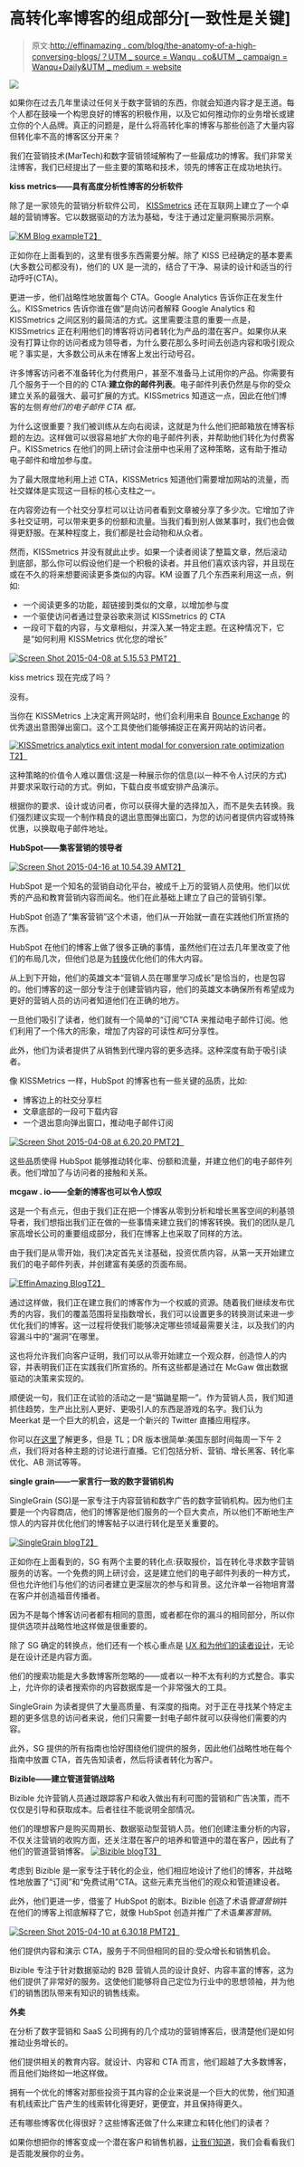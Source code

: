 # 高转化率博客的组成部分[一致性是关键]

> 原文:[http://effinamazing . com/blog/the-anatomy-of-a-high-conversing-blogs/？UTM _ source = Wanqu . co&UTM _ campaign = Wanqu+Daily&UTM _ medium = website](http://effinamazing.com/blog/the-anatomy-of-a-high-converting-blogs/?utm_source=wanqu.co&utm_campaign=Wanqu+Daily&utm_medium=website)

![](../Images/38850ff5ffbd10be7de273c8a6dea562.png)

如果你在过去几年里读过任何关于数字营销的东西，你就会知道内容才是王道。每个人都在鼓噪一个构思良好的博客的积极作用，以及它如何推动你的业务增长或建立你的个人品牌。真正的问题是，是什么将高转化率的博客与那些创造了大量内容但转化率不高的博客区分开来？

我们在营销技术(MarTech)和数字营销领域解构了一些最成功的博客。我们非常关注博客，我们已经提出了一些主要的策略和技术，领先的博客正在成功地执行。

**kiss metrics——具有高度分析性博客的分析软件**

除了是一家领先的营销分析软件公司， [KISSmetrics](https://www.kissmetrics.com/) 还在互联网上建立了一个卓越的营销博客。它以数据驱动的方法为基础，专注于通过定量洞察揭示洞察。

[![KM Blog example](../Images/fe90a16dc24528cba8c5d79222670511.png)T2】](https://mcgaw.io/wp-content/uploads/2015/05/KM-Blog-example.png)

正如你在上面看到的，这里有很多东西需要分解。除了 KISS 已经确定的基本要素(大多数公司都没有)，他们的 UX 是一流的，结合了干净、易读的设计和适当的行动呼吁(CTA)。

更进一步，他们战略性地放置每个 CTA。Google Analytics 告诉你正在发生什么。KISSmetrics 告诉你谁在做”是向访问者解释 Google Analytics 和 KISSmetrics 之间区别的最简洁的方式。这里需要注意的重要一点是，KISSmetrics 正在利用他们的博客将访问者转化为产品的潜在客户。如果你从来没有打算让你的访问者成为领导者，为什么要花那么多时间去创造内容和吸引观众呢？事实是，大多数公司从未在博客上发出行动号召。

许多博客访问者不准备转化为付费用户，甚至不准备马上试用你的产品。你需要有几个服务于一个目的的 CTA:**建立你的邮件列表**。电子邮件列表仍然是与你的受众建立关系的最强大、最可扩展的方式。KISSmetrics 知道这一点，因此在他们博客的左侧*有他们的电子邮件 CTA 框。*

为什么这很重要？我们被训练从左向右阅读，这就是为什么他们把邮箱放在博客标题的左边。这样做可以很容易地扩大你的电子邮件列表，并帮助他们转化为付费客户。KISSmetrics 在他们的网上研讨会注册中也采用了这种策略，这有助于推动电子邮件和增加参与度。

为了最大限度地利用上述 CTA，KISSMetrics 知道他们需要增加网站的流量，而社交媒体是实现这一目标的核心支柱之一。

在内容旁边有一个社交分享栏可以让访问者看到文章被分享了多少次。它增加了许多社交证明，可以带来更多的份额和流量。当我们看到别人做某事时，我们也会做得更舒服。在某种程度上，我们都是社会动物和从众者。

然而，KISSmetrics 并没有就此止步。如果一个读者阅读了整篇文章，然后滚动到底部，那么你可以假设他们是一个积极的读者。并且他们喜欢该内容，并且现在或在不久的将来想要阅读更多类似的内容。KM 设置了几个东西来利用这一点，例如:

*   一个阅读更多的功能，超链接到类似的文章，以增加参与度
*   一个驱使访问者通过登录谷歌来测试 KISSmetrics 的 CTA
*   一段可下载的内容，与文章相似，并深入某一特定主题。在这种情况下，它是“如何利用 KISSMetrics 优化您的增长”

[![Screen Shot 2015-04-08 at 5.15.53 PM](../Images/cc0ad0fed9b96e4534d55d9c25d9d110.png)T2】](https://mcgaw.io/wp-content/uploads/2015/05/Screen-Shot-2015-04-08-at-5.15.53-PM.png)

kiss metrics 现在完成了吗？

没有。

当你在 KISSMetrics 上决定离开网站时，他们会利用来自 [Bounce Exchange](http://www.bounceexchange.com/) 的优秀退出意图弹出窗口。这个工具使他们能够捕捉正在离开网站的访问者。

[![KISSmetrics analytics exit intent modal for conversion rate optimization](../Images/ac6b8c0010b5347bf205aff9e29f026a.png)T2】](https://www.evernote.com/l/ANZBym9YlHJIuo5AcyyijLJMEHQ4eLyVPtIB/image.png)

这种策略的价值令人难以置信:这是一种展示你的信息(以一种不令人讨厌的方式)并要求采取行动的方式。例如，下载白皮书或安排产品演示。

根据你的要求、设计或访问者，你可以获得大量的选择加入，而不是失去转换。我们强烈建议实现一个制作精良的退出意图弹出窗口，为您的访问者提供内容或特殊优惠，以换取电子邮件地址。

**HubSpot——集客营销的领导者**

[![Screen Shot 2015-04-16 at 10.54.39 AM](../Images/bd6ab28f458b2a6d437a419a58499a9f.png)T2】](https://mcgaw.io/wp-content/uploads/2015/05/Screen-Shot-2015-04-16-at-10.54.39-AM.png)

HubSpot 是一个知名的营销自动化平台，被成千上万的营销人员使用。他们以优秀的产品和教育营销内容而闻名。他们在此基础上建立了自己的营销引擎。

HubSpot 创造了“集客营销”这个术语，他们从一开始就一直在实践他们所宣扬的东西。

HubSpot 在他们的博客上做了很多正确的事情，虽然他们在过去几年里改变了他们的布局几次，但他们总是为[转换](https://mcgaw.io/resources/how-to-get-started-with-conversion-rate-optimization/)优化他们的伟大内容。

从上到下开始，他们的英雄文本“营销人员在哪里学习成长”是恰当的，也是包容的。他们博客的这一部分专注于创建营销内容，他们的英雄文本确保所有希望成为更好的营销人员的访问者知道他们在正确的地方。

一旦他们吸引了读者，他们就有一个简单的“订阅”CTA 来推动电子邮件订阅。他们利用了一个伟大的形象，增加了内容的可读性*和*可分享性。

此外，他们为读者提供了从销售到代理内容的更多选择。这种深度有助于吸引读者。

像 KISSMetrics 一样，HubSpot 的博客也有一些关键的品质，比如:

*   博客边上的社交分享栏
*   文章底部的一段可下载内容
*   一个退出意向弹出窗口，推动电子邮件订阅

[![Screen Shot 2015-04-08 at 6.20.20 PM](../Images/d887d1c6a4947a7f007f61fa2ba9c9ab.png)T2】](https://mcgaw.io/wp-content/uploads/2015/05/Screen-Shot-2015-04-08-at-6.20.20-PM.png)

这些品质使得 HubSpot 能够推动转化率、份额和流量，并建立他们的电子邮件列表。他们增加了与访问者的接触和关系。

**mcgaw . io——全新的博客也可以令人惊叹**

这是一个有点元，但由于我们正在把一个博客从零到分析和增长黑客空间的利基领导者，我们想指出我们正在做的一些事情来建立我们的博客转换。我们的团队是几家高增长公司的重要组成部分，我们在博客上也采取了同样的方法。

由于我们是从零开始，我们决定首先关注基础，投资优质内容，从第一天开始建立我们的电子邮件列表，并创建富有美感的页面布局。

[![EffinAmazing Blog](../Images/a02bc81ae0f676e6db21c9963097e88a.png)T2】](https://mcgaw.io/wp-content/uploads/2015/05/EffinAmazing-Blog.png)

通过这样做，我们正在建立我们的博客作为一个权威的资源。随着我们继续发布优秀的内容，我们的覆盖范围将呈指数增长，我们可以设置更多的转换测试来进一步优化我们的博客。这一过程将使我们能够决定哪些领域最需要关注，以及我们的内容漏斗中的“漏洞”在哪里。

这也将允许我们向客户证明，我们可以从零开始建立一个观众群，创造惊人的内容，并表明我们正在实践我们所宣扬的。所有这些都是通过在 McGaw 做出数据驱动的决策来实现的。

顺便说一句，我们正在试验的活动之一是“猫鼬星期一”。作为营销人员，我们知道抓住趋势，生产出比别人更好、更吸引人的东西是游戏的名字。我们认为 Meerkat 是一个巨大的机会，这是一个新兴的 Twitter 直播应用程序。

你可以[在这里](https://mcgaw.io/blog/check-out-meerkatmondays-a-new-live-marketing-and-growth-hacking-meerkat-show/)了解更多，但是 TL；DR 版本很简单:美国东部时间每周一下午 2 点，我们将对各种主题的讨论进行直播。它们包括分析、营销、增长黑客、转化率优化、AB 测试等等。

**single grain——一家言行一致的数字营销机构**

SingleGrain (SG)是一家专注于内容营销和数字广告的数字营销机构。因为他们主要是一个内容商店，他们的博客是他们服务的一个巨大卖点，所以他们不断地生产惊人的内容并优化他们的博客帖子以进行转化是至关重要的。

[![SingleGrain blog](../Images/fe3e5b2c5989c0fb69f81e8b6044d348.png)T2】](https://mcgaw.io/wp-content/uploads/2015/05/SingleGrain-blog.png)

正如你在上面看到的，SG 有两个主要的转化点:获取报价，旨在转化寻求数字营销服务的访客。一个免费的网上研讨会，这是建立他们的电子邮件列表的一种方式，但也允许他们与他们的访问者建立更深层次的参与和背景。这允许单一谷物培育潜在客户并创造福音传播者。

因为不是每个博客访问者都有相同的意图，或者都在你的漏斗的相同部分，所以你提供选项并战略性地这样做是很重要的。

除了 SG 确定的转换点，他们还有一个核心重点是 [UX 和为他们的读者设计](https://www.hotjar.com/ux-design/)，无论是在设计还是内容方面。

他们的搜索功能是大多数博客所忽略的——或者以一种不太有利的方式整合。事实上，允许你的读者搜索你的内容数据库是一个非常强大的工具。

SingleGrain 为读者提供了大量高质量、有深度的指南。对于正在寻找某个特定主题的更多信息的访问者来说，他们只需要一封电子邮件就可以获得他们需要的内容。

此外，SG 提供的所有指南也恰好围绕他们提供的服务，因此他们战略性地在每个指南中放置 CTA，首先告知读者，然后将读者转化为客户。

**Bizible——建立管道营销战略**

Bizible 允许营销人员通过跟踪客户和收入做出有利可图的营销和广告决策，而不仅仅是引导和获取成本。后者往往不能说明全部情况。

他们的理想客户是购买周期长、数据驱动型营销人员。他们创建注重分析的内容，不仅关注营销的收购方面，还关注潜在客户的培养和管道中的潜在客户，因此有了他们的管道营销博客。
[![Bizible blog](../Images/b8597a5660c12c69f1c4821be4d086d2.png)T3】](https://mcgaw.io/wp-content/uploads/2015/05/Bizible-blog.png)

考虑到 Bizible 是一家专注于转化的企业，他们相应地设计了他们的博客，并战略性地放置了“订阅”和“免费试用”CTA。这些元素充当他们的观众和管道建设者。

此外，他们更进一步，借鉴了 HubSpot 的剧本。Bizible 创造了术语*管道营销*并在他们的博客上彻底解释了它，就像 HubSpot 创造并推广了术语*集客营销*。

[![Screen Shot 2015-04-10 at 6.30.18 PM](../Images/a26cb085ad758dd24a4bd3dc2a4f09b7.png)T2】](https://mcgaw.io/wp-content/uploads/2015/05/Screen-Shot-2015-04-10-at-6.30.18-PM.png)

他们提供内容和演示 CTA，服务于不同但相同的目的:受众增长和销售机会。

Bizible 专注于针对数据驱动的 B2B 营销人员的设计良好、内容丰富的博客，这为他们提供了非常好的服务。这使他们能够将自己定位为行业中的思想领袖，并为他们的销售团队带来有知识的销售线索。

**外卖**

在分析了数字营销和 SaaS 公司拥有的几个成功的营销博客后，很清楚他们是如何推动业务增长的。

他们提供相关的教育内容。就设计、内容和 CTA 而言，他们超越了大多数博客，而且他们始终如一地这样做。

拥有一个优化的博客对那些投资于其内容的企业来说是一个巨大的优势，他们知道有机线索比广告产生的线索转化得更好，更便宜，并且保持得更久。

还有哪些博客优化得很好？这些博客还做了什么来建立和转化他们的读者？

如果你想把你的博客变成一个潜在客户和销售机器，[让我们知道](https://mcgaw.io/contact/)，我们会看看我们是否能发展你的业务。